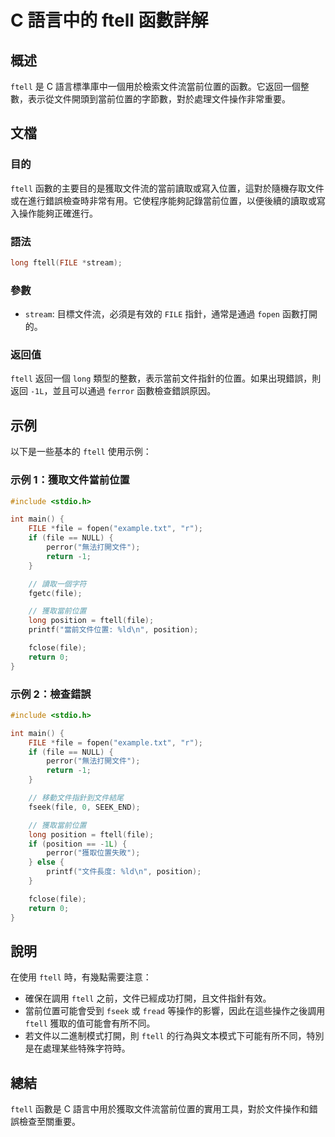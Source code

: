 <!--
Meta Description: # C 語言中的 ftell 函數詳解 ## 概述 `ftell` 是 C 語言標準庫中一個用於檢索文件流當前位置的函數。它返回一個整數，表示從文件開頭到當前位置的字節數，對於處理文件操作非常重要。 ## 文檔 ### 目的 `ftell` 函數的主要目的是獲取文件流的當前讀取或寫入位置，這對於隨機...
Meta Keywords: file, ftell, position, long, return
-->

# C 語言中的 ftell 函數詳解

## 概述
`ftell` 是 C 語言標準庫中一個用於檢索文件流當前位置的函數。它返回一個整數，表示從文件開頭到當前位置的字節數，對於處理文件操作非常重要。

## 文檔
### 目的
`ftell` 函數的主要目的是獲取文件流的當前讀取或寫入位置，這對於隨機存取文件或在進行錯誤檢查時非常有用。它使程序能夠記錄當前位置，以便後續的讀取或寫入操作能夠正確進行。

### 語法
```c
long ftell(FILE *stream);
```

### 參數
- `stream`: 目標文件流，必須是有效的 `FILE` 指針，通常是通過 `fopen` 函數打開的。

### 返回值
`ftell` 返回一個 `long` 類型的整數，表示當前文件指針的位置。如果出現錯誤，則返回 `-1L`，並且可以通過 `ferror` 函數檢查錯誤原因。

## 示例
以下是一些基本的 `ftell` 使用示例：

### 示例 1：獲取文件當前位置
```c
#include <stdio.h>

int main() {
    FILE *file = fopen("example.txt", "r");
    if (file == NULL) {
        perror("無法打開文件");
        return -1;
    }

    // 讀取一個字符
    fgetc(file);

    // 獲取當前位置
    long position = ftell(file);
    printf("當前文件位置: %ld\n", position);

    fclose(file);
    return 0;
}
```

### 示例 2：檢查錯誤
```c
#include <stdio.h>

int main() {
    FILE *file = fopen("example.txt", "r");
    if (file == NULL) {
        perror("無法打開文件");
        return -1;
    }

    // 移動文件指針到文件結尾
    fseek(file, 0, SEEK_END);

    // 獲取當前位置
    long position = ftell(file);
    if (position == -1L) {
        perror("獲取位置失敗");
    } else {
        printf("文件長度: %ld\n", position);
    }

    fclose(file);
    return 0;
}
```

## 說明
在使用 `ftell` 時，有幾點需要注意：
- 確保在調用 `ftell` 之前，文件已經成功打開，且文件指針有效。
- 當前位置可能會受到 `fseek` 或 `fread` 等操作的影響，因此在這些操作之後調用 `ftell` 獲取的值可能會有所不同。
- 若文件以二進制模式打開，則 `ftell` 的行為與文本模式下可能有所不同，特別是在處理某些特殊字符時。

## 總結
`ftell` 函數是 C 語言中用於獲取文件流當前位置的實用工具，對於文件操作和錯誤檢查至關重要。